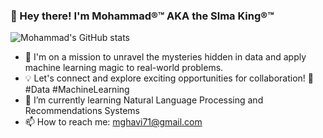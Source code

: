 ###  👋 Hey there! I'm Mohammad®™ AKA the Slma King®™ 

![Mohammad's GitHub stats](https://github-readme-stats.vercel.app/api?username=Slmaking&hide=contribs,prs&theme=tokyonight&show_icons=true)
- 🔭 I'm on a mission to unravel the mysteries hidden in data and apply machine learning magic to real-world problems.
- 💡 Let's connect and explore exciting opportunities for collaboration! 🤝 #Data #MachineLearning
- 🌱 I’m currently learning Natural Language Processing and Recommendations Systems
- 📫 How to reach me: mghavi71@gmail.com 

